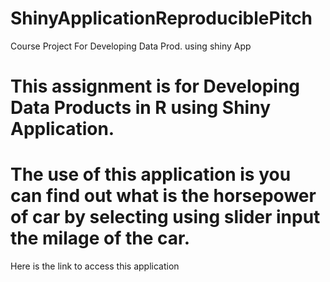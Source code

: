 # ShinyApplicationReproduciblePitch
Course Project For Developing Data Prod. using shiny App
# This assignment is for Developing Data Products in R using Shiny Application.

# The use of this application is you can find out what is the horsepower of car by selecting using slider input the milage of the car.

Here is the link to access this application
